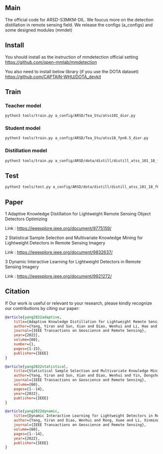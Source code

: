 ## Main
The official code for ARSD-S3MKM-DIL. We foucus more on the detection distillation in remote sensing  field.
We release the configs (a_configs) and some designed modules (mmdet)

## Install
You should install as the instruction of mmdetection official setting
https://github.com/open-mmlab/mmdetection

You also need to install below library (if you use the DOTA dataset)
https://github.com/CAPTAIN-WHU/DOTA_devkit

## Train 
### Teacher model
```bash
python3 tools/train.py a_config/ARSD/Tea_Stu/atss101_dior.py
```

### Student model
```bash
python3 tools/train.py a_config/ARSD/Tea_Stu/atss18_fpn0.5_dior.py
```

### Distillation model
```bash
python3 tools/train.py a_config/ARSD/dota/distill/distill_atss_101_18_f0.5_dior.py
```

## Test
```bash
python3 tools/test.py a_config/ARSD/dota/distill/distill_atss_101_18_f0.5_dior.py [model.pth] --eval bbox
```

## Paper
1 Adaptive Knowledge Distillation for Lightweight Remote Sensing Object Detectors Optimizing

Link : https://ieeexplore.ieee.org/document/9775159/

2 Statistical Sample Selection and Multivariate Knowledge Mining for Lightweight Detectors in Remote Sensing Imagery

Link : https://ieeexplore.ieee.org/document/9832637/

3 Dynamic Interactive Learning for Lightweight Detectors in Remote Sensing Imagery

Link : https://ieeexplore.ieee.org/document/9921272/

## Citation
If Our work is useful or relevant to your research, please kindly recognize our contributions by citing our paper:

```bibtex
@article{yang2022adaptive,
	title={Adaptive Knowledge Distillation for Lightweight Remote Sensing Object Detectors Optimizing},
	author={Yang, Yiran and Sun, Xian and Diao, Wenhui and Li, Hao and Wu, Youming and Li, Xinming and Fu, Kun},
	journal={IEEE Transactions on Geoscience and Remote Sensing},
	year={2022},
	volume={60},
	number={},
	pages={1-15},
	publisher={IEEE}
}

@article{yang2022statistical,
	title={Statistical Sample Selection and Multivariate Knowledge Mining for Lightweight Detectors in Remote Sensing Imagery},
	author={Yang, Yiran and Sun, Xian and Diao, Wenhui and Yin, Dongshuo and Yang, Zhujun and Li, Xinming},
	journal={IEEE Transactions on Geoscience and Remote Sensing},
	volume={60},
	pages={1--14},
	year={2022},
	publisher={IEEE}
}

@article{yang2022dynamic,
	title={Dynamic Interactive Learning for Lightweight Detectors in Remote Sensing Imagery},
	author={Yang, Yiran and Diao, Wenhui and Rong, Xuee and Li, Xinming and Sun, Xian},
	journal={IEEE Transactions on Geoscience and Remote Sensing},
	volume={60},
	pages={1--14},
	year={2022},
	publisher={IEEE}
}
```
